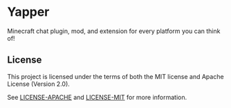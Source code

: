 # Yapper

Minecraft chat plugin, mod, and extension for every platform you can think of!

## License

This project is licensed under the terms of both the MIT license and Apache License (Version 2.0).

See [LICENSE-APACHE](./LICENSE-APACHE) and [LICENSE-MIT](./LICENSE-MIT) for more information.
